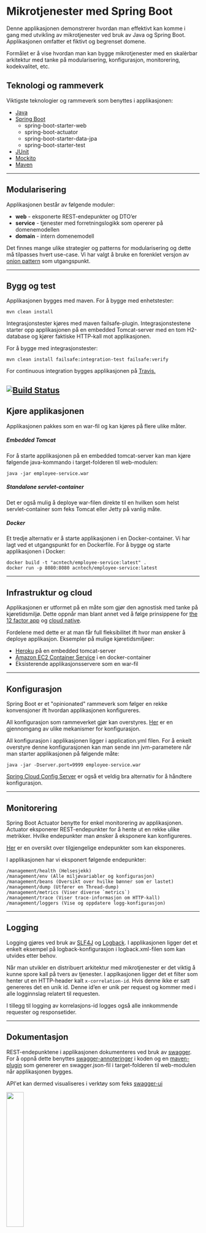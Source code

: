 # Mikrotjenester med Spring Boot
Denne applikasjonen demonstrerer hvordan man effektivt kan komme i gang med utvikling av mikrotjenester ved bruk av Java og Spring Boot. 
Applikasjonen omfatter et fiktivt og begrenset domene. 

Formålet er å vise hvordan man kan bygge mikrotjenester med en 
skalèrbar arkitektur med tanke på modularisering, konfigurasjon, monitorering, kodekvalitet, etc.

## Teknologi og rammeverk
Viktigste teknologier og rammeverk som benyttes i applikasjonen:
- [Java](https://www.java.com/en/)
- [Spring Boot](https://projects.spring.io/spring-boot/)
    - spring-boot-starter-web
    - spring-boot-actuator
    - spring-boot-starter-data-jpa
    - spring-boot-starter-test
- [JUnit](junit.org)
- [Mockito](http://site.mockito.org/)
- [Maven](https://maven.apache.org/)
---

## Modularisering
Applikasjonen består av følgende moduler:
- **web** - eksponerte REST-endepunkter og DTO’er
- **service** - tjenester med forretningslogikk som opererer på domenemodellen
- **domain** - intern domenemodell 

Det finnes mange ulike strategier og patterns for modularisering og dette må tilpasses hvert use-case. 
Vi har valgt å bruke en forenklet versjon av [onion pattern](https://www.infoq.com/news/2014/10/ddd-onion-architecture) som utgangspunkt.

---

## Bygg og test
Applikasjonen bygges med maven. For å bygge med enhetstester:
```
mvn clean install
```

Integrasjonstester kjøres med maven failsafe-plugin. Integrasjonstestene starter opp applikasjonen på en embedded Tomcat-server med en tom H2-database og kjører faktiske HTTP-kall mot applikasjonen. 

For å bygge med integrasjonstester: 
```
mvn clean install failsafe:integration-test failsafe:verify
```
For continuous integration bygges applikasjonen på  [Travis.](https://travis-ci.org/)

[![Build Status](https://travis-ci.org/acntech/microservice-med-spring-boot.svg?branch=master)](https://travis-ci.org/acntech/microservice-med-spring-boot)
---


## Kjøre applikasjonen
Applikasjonen pakkes som en war-fil og kan kjøres på flere ulike måter.

##### Embedded Tomcat
For å starte applikasjonen på en embedded tomcat-server kan man kjøre 
følgende java-kommando i target-folderen til web-modulen: 
```
java -jar employee-service.war
``` 

##### Standalone servlet-container
Det er også mulig å deploye war-filen direkte til en hvilken som helst servlet-container som feks Tomcat eller Jetty på vanlig måte.

##### Docker
Et tredje alternativ er å starte applikasjonen i en Docker-container. Vi har lagt ved et utgangspunkt for en Dockerfile. 
For å bygge og starte applikasjonen i Docker:
```
docker build -t "acntech/employee-service:latest" .
docker run -p 8080:8080 acntech/employee-service:latest
```
---

## Infrastruktur og cloud
Applikasjonen er utformet på en måte som gjør den agnostisk med tanke på kjøretidsmiljø. Dette oppnår man blant annet ved å følge prinsippene for [the 12 factor app](https://12factor.net/) og [cloud native](http://shop.oreilly.com/product/0636920038252.do).

Fordelene med dette er at man får full fleksibilitet ift hvor man ønsker å deploye applikasjon. Eksempler på mulige kjøretidsmiljøer:
- [Heroku](https://www.heroku.com/) på en embedded tomcat-server
- [Amazon EC2 Container Service](https://aws.amazon.com/ecs/) i en docker-container
- Eksisterende applikasjonsservere som en war-fil

---

## Konfigurasjon
Spring Boot er et "opinionated" rammeverk som følger en rekke konvensjoner ift hvordan applikasjonen konfigureres. 

All konfigurasjon som rammeverket gjør kan overstyres. [Her](https://docs.spring.io/spring-boot/docs/current/reference/html/boot-features-external-config.html) er en gjennomgang av ulike mekanismer for konfigurasjon.

All konfigurasjon i applikasjonen ligger i application.yml filen. For å enkelt overstyre denne konfigurasjonen kan man sende inn jvm-parametere når man starter applikasjonen på følgende måte:
```
java -jar -Dserver.port=9999 employee-service.war
```

[Spring Cloud Config Server](https://spring.io/guides/gs/centralized-configuration/) 
er også et veldig bra alternativ for å håndtere konfigurasjon.

---

## Monitorering

Spring Boot Actuator benytte for enkel monitorering av applikasjonen. Actuator eksponerer REST-endepunkter for å hente ut en rekke ulike metrikker. Hvilke endepunkter man ønsker å eksponere kan konfigureres.

[Her](https://spring.io/guides/gs/actuator-service/) er en oversikt over tilgjengelige endepunkter 
som kan eksponeres.

I applikasjonen har vi eksponert følgende endepunkter:
```
/management/health (Helsesjekk)
/management/env (Alle miljøvariabler og konfigurasjon)
/management/beans (Oversikt over hvilke bønner som er lastet)
/management/dump (Utfører en Thread-dump)
/management/metrics (Viser diverse `metrics`)
/management/trace (Viser trace-informasjon om HTTP-kall)
/management/loggers (Vise og oppdatere logg-konfigurasjon)
```

---

## Logging
Logging gjøres ved bruk av [SLF4J](https://www.slf4j.org/) og [Logback](https://logback.qos.ch/). 
I applikasjonen ligger det et enkelt eksempel på logback-konfigurasjon i logback.xml-filen som kan utvides etter behov.

Når man utvikler en distribuert arkitektur med mikrotjenester er det viktig å kunne spore kall på tvers av tjenester. 
I applkasjonen ligger det et filter som henter ut en HTTP-header kalt `x-correlation-id`. Hvis denne ikke er satt genereres det en unik id. 
Denne id’en er unik per request og kommer med i alle logginnslag relatert til requesten.

I tillegg til logging av korrelasjons-id logges også alle innkommende requester og responsetider.

---

## Dokumentasjon
REST-endepunktene i applikasjonen dokumenteres ved bruk av [swagger](https://swagger.io/introducing-the-open-api-initiative/).
For å oppnå dette benyttes [swagger-annoteringer](http://docs.swagger.io/swagger-core/v1.5.0/apidocs/io/swagger/annotations/package-summary.html) i koden og en [maven-plugin](https://github.com/kongchen/swagger-maven-plugin) som genererer en swagger.json-fil i target-folderen til web-modulen når applikasjonen bygges.

API'et kan dermed visualiseres i verktøy som feks [swagger-ui](https://swagger.io/swagger-ui/)

<img src="https://i.imgur.com/yHtl1xD.png" width="30%" height="30%">

---

## Kodekvalitet og testdekning
Vi har lagt til JaCoCo-plugin for å måle testdekning på koden.
 
For å generere en kodekvalitetsrapport til [SonarQube](https://www.sonarqube.org/) 
kan man kjøre følgende kommando:
```
mvn clean install failsafe:integration-test failsafe:verify sonar:sonar
```

SonarQube kan startes i Docker med følgende kommando:
```
docker run --name sonarqube -p 9000:9000 -p 9092:9092 sonarqube
```
<img src="https://i.imgur.com/6qjo8Tb.png" width="50%" height="50%">

---

